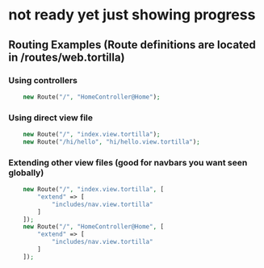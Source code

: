 # not ready yet just showing progress
## Routing Examples (Route definitions are located in /routes/web.tortilla)
### Using controllers
```php
    new Route("/", "HomeController@Home");
```
### Using direct view file
```php
    new Route("/", "index.view.tortilla");
    new Route("/hi/hello", "hi/hello.view.tortilla");
```
### Extending other view files (good for navbars you want seen globally)
```php
    new Route("/", "index.view.tortilla", [
        "extend" => [
            "includes/nav.view.tortilla"
        ]
    ]);
    new Route("/", "HomeController@Home", [
        "extend" => [
            "includes/nav.view.tortilla"
        ]
    ]);
```

